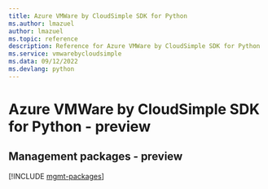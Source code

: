 ```yaml
---
title: Azure VMWare by CloudSimple SDK for Python
ms.author: lmazuel
author: lmazuel
ms.topic: reference
description: Reference for Azure VMWare by CloudSimple SDK for Python
ms.service: vmwarebycloudsimple
ms.data: 09/12/2022
ms.devlang: python
---
```

# Azure VMWare by CloudSimple SDK for Python - preview

## Management packages - preview
[!INCLUDE [mgmt-packages](vmware-by-cloudsimple-mgmt-index.md)]